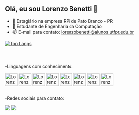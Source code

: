 ## Olá, eu sou Lorenzo Benetti 👋

- 🔭 Estagiário na empresa RPi de Pato Branco - PR
- 🌱 Estudante de Engenharia da Computação
- 📫 E-mail para contato: lorenzobenetti@alunos.utfpr.edu.br

[![Top Langs](https://github-readme-stats.vercel.app/api/top-langs/?username=anuraghazra&layout=donut)](https://github.com/anuraghazra/github-readme-stats)

<header>
  <link rel="stylesheet" type='text/css' href="https://cdn.jsdelivr.net/gh/devicons/devicon@latest/devicon.min.css" />
</header>

-Linguagens com conhecimento: 

<div style="display: inline_block">
  <img align="center" alt= "Lorenzo-C" height="40" width="40" src="https://cdn.jsdelivr.net/gh/devicons/devicon@latest/icons/c/c-original.svg" />
  <img align="center" alt= "Lorenzo-JS" height="40" width="40" src="https://cdn.jsdelivr.net/gh/devicons/devicon@latest/icons/javascript/javascript-plain.svg" />
  <img align="center" alt= "Lorenzo-HTML" height="40" width="40" src="https://cdn.jsdelivr.net/gh/devicons/devicon@latest/icons/html5/html5-original-wordmark.svg" />
  <img align="center" alt= "Lorenzo-JAVA" height="40" width="40" src="https://cdn.jsdelivr.net/gh/devicons/devicon@latest/icons/java/java-original-wordmark.svg" />
  <img align="center" alt= "Lorenzo-REACT" height="40" width="40" src="https://cdn.jsdelivr.net/gh/devicons/devicon@latest/icons/react/react-original-wordmark.svg" />
  <img align="center" alt= "Lorenzo-TS" height="40" width="40" src="https://cdn.jsdelivr.net/gh/devicons/devicon@latest/icons/typescript/typescript-original.svg" />
  <img align="center" alt= "Lorenzo-C" height="40" width="40" src="https://cdn.jsdelivr.net/gh/devicons/devicon@latest/icons/postgresql/postgresql-original-wordmark.svg" />
  <img align="center" alt= "Lorenzo-C" height="40" width="40" src="https://cdn.jsdelivr.net/gh/devicons/devicon@latest/icons/python/python-original.svg" />
</div> <br>

-Redes sociais para contato:
<div> 
  <a href = "https://www.instagram.com/lorenzo_bntti/" target = "_blank"><img src = "https://img.shields.io/badge/Instagram-E4405F?style=for-the-badge&logo=instagram&logoColor=white" target="_blank"></a>
  <a href = "https://www.linkedin.com/in/lorenzo-benetti-371a8728a/" target = "_blank"><img src = "https://img.shields.io/badge/LinkedIn-0077B5?style=for-the-badge&logo=linkedin&logoColor=white" target="_blank"></a>
</div>


